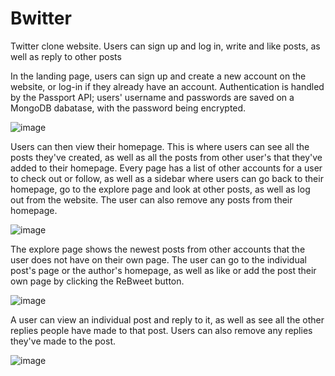 
# Bwitter
Twitter clone website. Users can sign up and log in, write and like posts, as well as reply to other posts


In the landing page, users can sign up and create a new account on the website, or log-in if they already have an account.
Authentication is handled by the Passport API; users' username and passwords are saved on a MongoDB dabatase, with the password being encrypted.

![image](https://user-images.githubusercontent.com/36121052/183520171-f864a790-ca14-42a9-a53d-1eb38c533a21.png)


Users can then view their homepage. This is where users can see all the posts they've created, as well as all the posts from other user's that they've added to their homepage. Every page has a list of other accounts for a user to check out or follow, as well as a sidebar where users can go back to their homepage, go to the explore page and look at other posts, as well as log out from the website. The user can also remove any posts from their homepage.

![image](https://user-images.githubusercontent.com/36121052/183546158-24d7abda-1679-4b42-8035-50a9ca22516f.png)


The explore page shows the newest posts from other accounts that the user does not have on their own page. The user can go to the individual post's page or the author's homepage, as well as like or add the post their own page by clicking the ReBweet button.

![image](https://user-images.githubusercontent.com/36121052/183555090-721d0b34-692b-4ec6-ac8d-e3a8e369a71c.png)


A user can view an individual post and reply to it, as well as see all the other replies people have made to that post. Users can also remove any replies they've made to the post.

![image](https://user-images.githubusercontent.com/36121052/183554591-16ca7ae7-9a82-46bf-8d22-5f5da372e265.png)

